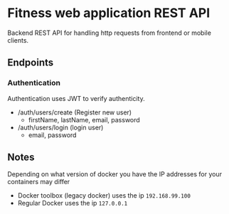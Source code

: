# Fitness web application REST API

Backend REST API for handling http requests from frontend or mobile clients.

## Endpoints

### Authentication

Authentication uses JWT to verify authenticity.

- /auth/users/create (Register new user)
  - firstName, lastName, email, password
- /auth/users/login (login user)
  - email, password

## Notes

Depending on what version of docker you have the IP addresses for your containers may differ

- Docker toolbox (legacy docker) uses the ip `192.168.99.100`
- Regular Docker uses the ip `127.0.0.1`

